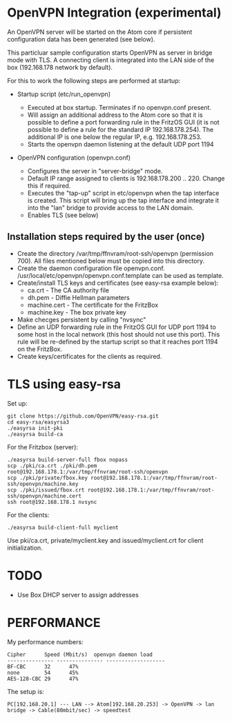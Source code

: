 OpenVPN Integration (experimental)
==================================

An OpenVPN server will be started on the Atom core if persistent configuration data
has been generated (see below).

This particluar sample configuration starts OpenVPN as server in bridge mode
with TLS. A connecting client is integrated into the LAN side of the box 
(192.168.178 network by default).

For this to work the following steps are performed at startup:

- Startup script (etc/run_openvpn)
	- Executed at box startup. Terminates if no openvpn.conf present.
	- Will assign an additional address to the Atom core so that it
	  is possible to define a port forwarding rule in the FritzOS GUI
	  (it is not possible to define a rule for the standard IP 192.168.178.254).
	  The additional IP is one below the regular IP, e.g. 192.168.178.253.
	- Starts the openvpn daemon listening at the default UDP port 1194

- OpenVPN configuration (openvpn.conf)
	- Configures the server in "server-bridge" mode.
	- Default IP range assigned to clients is 192.168.178.200 .. 220. Change this
	  if required.
	- Executes the "tap-up" script in etc/openvpn when the tap interface is created.
	  This script will bring up the tap interface and integrate it into the "lan"
	  bridge to provide access to the LAN domain.
	- Enables TLS (see below)

Installation steps required by the user (once)
----------------------------------------------
- Create the directory /var/tmp/ffnvram/root-ssh/openvpn (permission 700).
  All files mentioned below must be copied into this directory.
- Create the daemon configuration file openvpn.conf.
  /usr/local/etc/openvpn/openvpn.conf.template can be used as template.
- Create/install TLS keys and certificates (see easy-rsa example below):
	- ca.crt 	- The CA authority file
	- dh.pem 	- Diffie Hellman parameters
	- machine.cert	- The certificate for the FritzBox
	- machine.key	- The box private key
- Make checges persistent by calling "nvsync"
- Define an UDP forwarding rule in the FritzOS GUI for UDP port 1194 to some host 
  in the local network (this host should not use this port).
  This rule will be re-defined by the startup script so that it reaches port 1194
  on the FritzBox.
- Create keys/certificates for the clients as required.


TLS using easy-rsa
==================

Set up:

	git clone https://github.com/OpenVPN/easy-rsa.git
	cd easy-rsa/easyrsa3
	./easyrsa init-pki
	./easyrsa build-ca

For the Fritzbox (server):

	./easyrsa build-server-full fbox nopass
	scp ./pki/ca.crt ./pki/dh.pem root@192.168.178.1:/var/tmp/ffnvram/root-ssh/openvpn
	scp ./pki/private/fbox.key root@192.168.178.1:/var/tmp/ffnvram/root-ssh/openvpn/machine.key
	scp ./pki/issued/fbox.crt root@192.168.178.1:/var/tmp/ffnvram/root-ssh/openvpn/machine.cert
	ssh root@192.168.178.1 nvsync

For the clients:

	./easyrsa build-client-full myclient

Use pki/ca.crt, private/myclient.key and issued/myclient.crt for client initialization.

TODO
====
- Use Box DHCP server to assign addresses


PERFORMANCE
===========

My performance numbers:

	Cipher		Speed (Mbit/s)	openvpn daemon load
	---------------	---------------	-------------------
	BF-CBC		32 		47%
	none		54		45%
	AES-128-CBC	29		47%
	

The setup is:

	PC[192.168.20.1] --- LAN --> Atom[192.168.20.253] -> OpenVPN -> lan bridge -> Cable(80mbit/sec) -> speedtest

